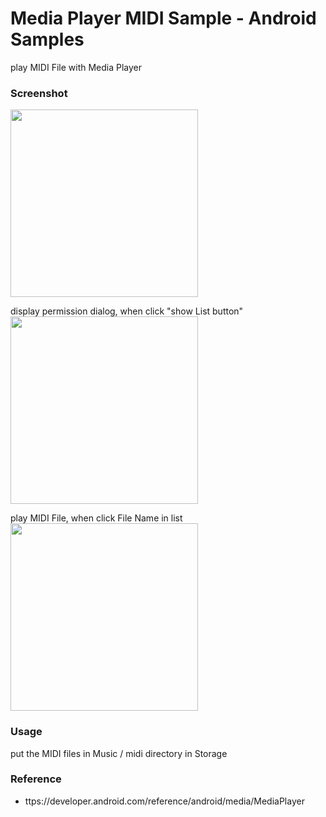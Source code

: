 Media Player MIDI Sample  - Android Samples
===============

play MIDI File with Media Player <br/>

### Screenshot <br/>
<image src="https://raw.githubusercontent.com/ohwada/Android_Samples/master/MediaPlayerMidiSample/screenshot/screenshot_media_player_main.png" width="300" /><br/>

display permission dialog, when click "show List button" <br/>
<image src="https://raw.githubusercontent.com/ohwada/Android_Samples/master/MediaPlayerMidiSample/screenshot/screenshot_media_player_dialog.png" width="300" /><br/>

play MIDI File, when click File Name in list <br/>
<image src="https://raw.githubusercontent.com/ohwada/Android_Samples/master/MediaPlayerMidiSample/screenshot/screenshot_media_player_list.png" width="300" /><br/>


### Usage <br/>
put the MIDI files in Music / midi directory in Storage <br/>


### Reference <br/>
* ttps://developer.android.com/reference/android/media/MediaPlayer
